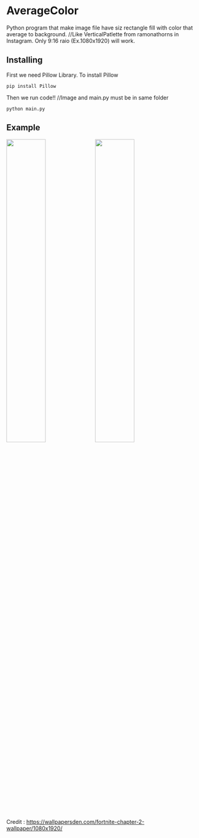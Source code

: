 # AverageColor
Python program that make image file have siz rectangle fill with color that average to background. //Like VerticalPatlette from ramonathorns in Instagram. Only 9:16 raio (Ex.1080x1920) will work.

## Installing
First we need Pillow Library. To install Pillow

``` 
pip install Pillow
```

Then we run code!! //Image and main.py must be in same folder

```
python main.py
```
## Example

<img src="https://user-images.githubusercontent.com/40863067/67502854-cc133a80-f6b0-11e9-86fd-cb1bd10041d5.jpg" width="45%"></img> <img src="https://user-images.githubusercontent.com/40863067/67502887-d6cdcf80-f6b0-11e9-819c-399bc6ec82cd.jpg" width="45%"></img> 

Credit : https://wallpapersden.com/fortnite-chapter-2-wallpaper/1080x1920/
